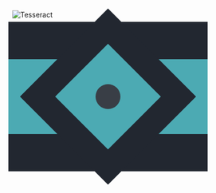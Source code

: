 ![Tesseract](https://cssbattle.dev/targets/9.png)

<div class="base">
  <div class="banner"></div>
  <div class="square">
    <div class="inner">
      <div class="circle"></div>
    </div>
  </div>
</div>

<style>
  .base {
    transform: translate(-8px, -8px);
    display: flex;
    justify-content: center;
    align-items: center;
    width: 400px;
    height: 300px;
    background: #222730;
  }
  .square {
    transform: rotate(45deg);
    position: absolute;
    width: 250px;
    height: 250px;
    background: #222730;
  }
  .inner {
    transform: translate(50px, 50px);
    width: 150px;
    height: 150px;
    background: #4CAAB3;
  }
  .circle {
  	transform: translate(50px, 50px);
    width: 50px;
    height: 50px;
    background:#393E46;
    border-radius: 50%;
  }
  .banner {
    display: flex;
    justify-content: center;
    background: #4CAAB3;
    width: 100%;
    height:150px;
  }
</style>